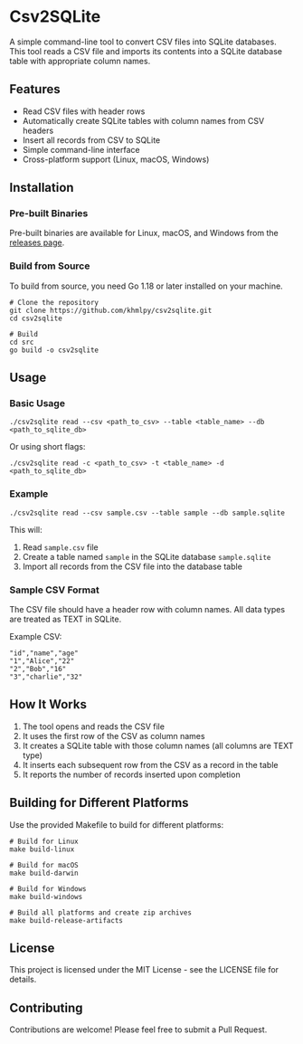 # Csv2SQLite

A simple command-line tool to convert CSV files into SQLite databases. This tool reads a CSV file and imports its
contents into a SQLite database table with appropriate column names.

## Features

- Read CSV files with header rows
- Automatically create SQLite tables with column names from CSV headers
- Insert all records from CSV to SQLite
- Simple command-line interface
- Cross-platform support (Linux, macOS, Windows)

## Installation

### Pre-built Binaries

Pre-built binaries are available for Linux, macOS, and Windows from
the [releases page](https://github.com/khmlpy/csv2sqlite/releases).

### Build from Source

To build from source, you need Go 1.18 or later installed on your machine.

```shell
# Clone the repository
git clone https://github.com/khmlpy/csv2sqlite.git
cd csv2sqlite

# Build
cd src
go build -o csv2sqlite
```

## Usage

### Basic Usage

```shell
./csv2sqlite read --csv <path_to_csv> --table <table_name> --db <path_to_sqlite_db>
```

Or using short flags:

```shell
./csv2sqlite read -c <path_to_csv> -t <table_name> -d <path_to_sqlite_db>
```

### Example

```shell
./csv2sqlite read --csv sample.csv --table sample --db sample.sqlite
```

This will:

1. Read `sample.csv` file
2. Create a table named `sample` in the SQLite database `sample.sqlite`
3. Import all records from the CSV file into the database table

### Sample CSV Format

The CSV file should have a header row with column names. All data types are treated as TEXT in SQLite.

Example CSV:

```
"id","name","age"
"1","Alice","22"
"2","Bob","16"
"3","charlie","32"
```

## How It Works

1. The tool opens and reads the CSV file
2. It uses the first row of the CSV as column names
3. It creates a SQLite table with those column names (all columns are TEXT type)
4. It inserts each subsequent row from the CSV as a record in the table
5. It reports the number of records inserted upon completion

## Building for Different Platforms

Use the provided Makefile to build for different platforms:

```shell
# Build for Linux
make build-linux

# Build for macOS
make build-darwin

# Build for Windows
make build-windows

# Build all platforms and create zip archives
make build-release-artifacts
```

## License

This project is licensed under the MIT License - see the LICENSE file for details.

## Contributing

Contributions are welcome! Please feel free to submit a Pull Request.
